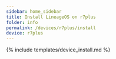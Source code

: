 ```yaml
---
sidebar: home_sidebar
title: Install LineageOS on r7plus
folder: info
permalink: /devices/r7plus/install
device: r7plus
---
```

{% include templates/device_install.md %}
